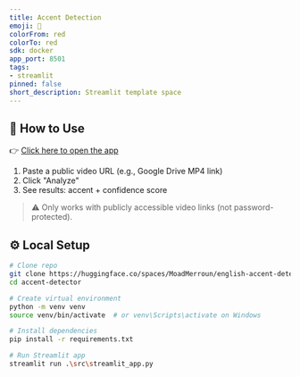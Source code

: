 ```yaml
---
title: Accent Detection
emoji: 🚀
colorFrom: red
colorTo: red
sdk: docker
app_port: 8501
tags:
- streamlit
pinned: false
short_description: Streamlit template space
---
```


## 🚀 How to Use
👉 [Click here to open the app](https://huggingface.co/spaces/MoadMerroun/accent-detection)

1. Paste a public video URL (e.g., Google Drive MP4 link)
2. Click "Analyze"
3. See results: accent + confidence score

> ⚠️ Only works with publicly accessible video links (not password-protected).


## ⚙️ Local Setup

```bash
# Clone repo
git clone https://huggingface.co/spaces/MoadMerroun/english-accent-detection
cd accent-detector

# Create virtual environment
python -m venv venv
source venv/bin/activate  # or venv\Scripts\activate on Windows

# Install dependencies
pip install -r requirements.txt

# Run Streamlit app
streamlit run .\src\streamlit_app.py
```
